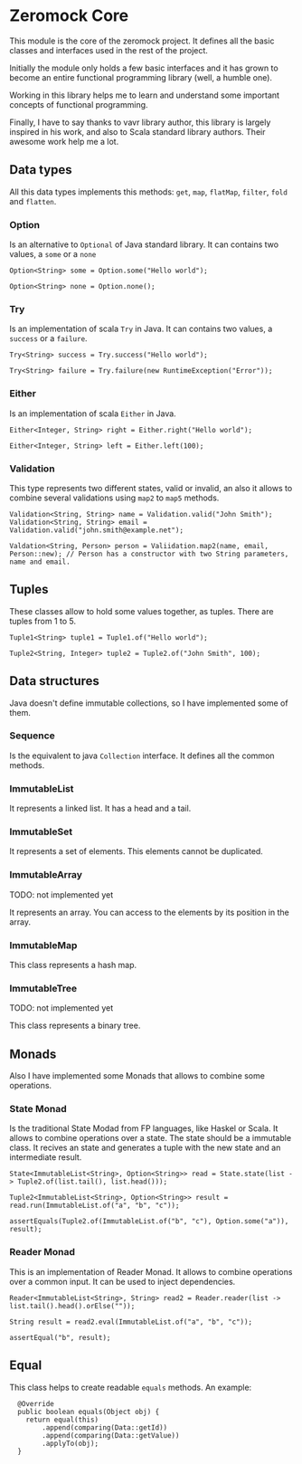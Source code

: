 # Zeromock Core

This module is the core of the zeromock project. It defines all the basic classes and interfaces 
used in the rest of the project.

Initially the module only holds a few basic interfaces and it has grown to become an entire
functional programming library (well, a humble one).

Working in this library helps me to learn and understand some important concepts
of functional programming.

Finally, I have to say thanks to vavr library author, this library is largely inspired in his work,
and also to Scala standard library authors. Their awesome work help me a lot.

## Data types

All this data types implements this methods: `get`, `map`, `flatMap`, `filter`, `fold` and `flatten`.

### Option

Is an alternative to `Optional` of Java standard library. It can contains two values, a `some` or a `none`

```
Option<String> some = Option.some("Hello world");

Option<String> none = Option.none();
```

### Try

Is an implementation of scala `Try` in Java. It can contains two values, a `success` or a `failure`.

```
Try<String> success = Try.success("Hello world");

Try<String> failure = Try.failure(new RuntimeException("Error"));
```

### Either

Is an implementation of scala `Either` in Java.

```
Either<Integer, String> right = Either.right("Hello world");

Either<Integer, String> left = Either.left(100);
```

### Validation

This type represents two different states, valid or invalid, an also it allows to combine several
validations using `map2` to `map5` methods.

```
Validation<String, String> name = Validation.valid("John Smith");
Validation<String, String> email = Validation.valid("john.smith@example.net");

Valdation<String, Person> person = Valiidation.map2(name, email, Person::new); // Person has a constructor with two String parameters, name and email.
```

## Tuples

These classes allow to hold some values together, as tuples. There are tuples from 1 to 5.

```
Tuple1<String> tuple1 = Tuple1.of("Hello world");

Tuple2<String, Integer> tuple2 = Tuple2.of("John Smith", 100);
```

## Data structures

Java doesn't define immutable collections, so I have implemented some of them.

### Sequence

Is the equivalent to java `Collection` interface. It defines all the common methods.

### ImmutableList

It represents a linked list. It has a head and a tail.

### ImmutableSet

It represents a set of elements. This elements cannot be duplicated.

### ImmutableArray

TODO: not implemented yet

It represents an array. You can access to the elements by its position in the array.

### ImmutableMap

This class represents a hash map.

### ImmutableTree

TODO: not implemented yet

This class represents a binary tree.

## Monads

Also I have implemented some Monads that allows to combine some operations.

### State Monad

Is the traditional State Modad from FP languages, like Haskel or Scala. It allows to combine 
operations over a state. The state should be a immutable class. It recives an state and generates
a tuple with the new state and an intermediate result.

```
State<ImmutableList<String>, Option<String>> read = State.state(list -> Tuple2.of(list.tail(), list.head()));
  
Tuple2<ImmutableList<String>, Option<String>> result = read.run(ImmutableList.of("a", "b", "c"));
    
assertEquals(Tuple2.of(ImmutableList.of("b", "c"), Option.some("a")), result);
```

### Reader Monad

This is an implementation of Reader Monad. It allows to combine operations over a common input.
It can be used to inject dependencies.

```
Reader<ImmutableList<String>, String> read2 = Reader.reader(list -> list.tail().head().orElse(""));

String result = read2.eval(ImmutableList.of("a", "b", "c"));

assertEqual("b", result);
```

## Equal

This class helps to create readable `equals` methods. An example:

```
  @Override
  public boolean equals(Object obj) {
    return equal(this)
        .append(comparing(Data::getId))
        .append(comparing(Data::getValue))
        .applyTo(obj);
  }
```